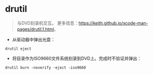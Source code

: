 # drutil

> 与DVD刻录机交互。
> 更多信息：<https://keith.github.io/xcode-man-pages/drutil.1.html>。

- 从驱动器中弹出光盘：

`drutil eject`

- 将目录作为ISO9660文件系统刻录到DVD上。完成时不验证并弹出：

`drutil burn -noverify -eject -iso9660`